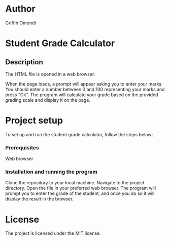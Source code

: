 # Author
Griffin Omondi
# Student Grade Calculator
## Description
The HTML file is opened in a web browser.

When the page loads, a prompt will appear asking you to enter your marks. You should enter a number between 0 and 100 representing your marks and press "Ok". The program will calculate your grade based on the provided grading scale and display it on the page. 

# Project setup
To set up and run the student grade calculator, follow the steps below;
### Prerequisites
Web browser
### Installation and running the program
Clone the repository to your local machine.
Navigate to the project directory. 
Open the file in your preferred web browser.
The program will prompt you to enter the grade of the student, and once you do so it will display the result in the browser.
# License
The project is licensed under the MIT license.